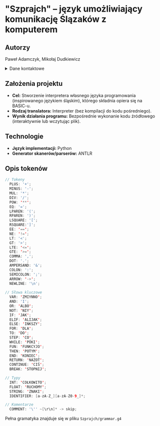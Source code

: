 # "Szprajch" – język umożliwiający komunikację Ślązaków z komputerem

## Autorzy  
Paweł Adamczyk, Mikołaj Dudkiewicz  

<details>
  <summary>Dane kontaktowe</summary>
  Email: 
        <br>adamczyk@student.agh.edu.pl
        <br>mdudkiewicz@student.agh.edu.pl
</details>

## Założenia projektu  
- **Cel:** Stworzenie interpretera własnego języka programowania (inspirowanego językiem śląskim), którego składnia opiera się na BASIC-u.  
- **Rodzaj translatora:** Interpreter (bez kompilacji do kodu pośredniego).  
- **Wynik działania programu:** Bezpośrednie wykonanie kodu źródłowego (interaktywnie lub wczytując plik).  

## Technologie  
- **Język implementacji:** Python   
- **Generator skanerów/parserów:** ANTLR  

## Opis tokenów 
```java
// Tokeny
  PLUS: '+';
  MINUS: '-';
  MUL: '*';
  DIV: '/';
  POW: '**';
  EQ: '=';
  LPAREN: '(';
  RPAREN: ')';
  LSQUARE: '[';
  RSQUARE:']';
  EE: '==';
  NE: '!=';
  LT: '<';
  GT: '>';
  LTE: '<=';
  GTE: '>=';
  COMMA: ',';
  DOT: '.';
  AMPERSAND: '&';
  COLON: ':';
  SEMICOLON: ';';
  ARROW: '->';
  NEWLINE: '\n';
 
// Słowa kluczowe
  VAR: 'ZMIYNNO';
  AND: 'I';
  OR: 'ALBO';
  NOT: 'NIY';
  IF: 'JAK';
  ELIF: 'ALIJAK';
  ELSE: 'INKSZY';
  FOR: 'DLA';
  TO: 'DO';
  STEP: 'CO';
  WHILE: 'PÓKI';
  FUN: 'FUNKCYJO';
  THEN: 'POTYM';
  END: 'KONIEC';
  RETURN: 'NAZOT';
  CONTINUE: 'CIŚ';
  BREAK: 'STOPNIJ';

// Typy
  INT: 'COŁKOWITO';
  FLOAT: 'RUCHOMY';
  STRING: 'ZNAKI';	
  IDENTIFIER: [a-zA-Z_][a-zA-Z0-9_]*;

// Komentarze
  COMMENT: '\'' ~[\r\n]* -> skip;
```

Pełna gramatyka znajduje się w pliku `Szprajch/grammar.g4`